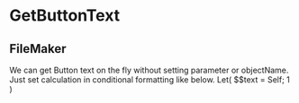 # GetButtonText
## FileMaker
We can get Button text on the fly without setting parameter or objectName. 
Just set calculation in conditional formatting like below. 
Let( $$text = Self; 1 ) 
